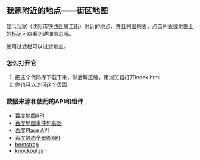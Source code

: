 ## 我家附近的地点——街区地图

显示我家（沈阳市铁西区赞工街）附近的地点，并且列出列表，点击列表或地图上的标记可以看到详细信息哦。

使用过滤栏可以过滤地点。

### 怎么打开它

1. 把这个代码库下载下来，然后解压缩，用浏览器打开index.html
2. 你也可以访问[这个页面](https://mirmarkt.github.io/neighbor/index.html)

### 数据来源和使用的API和组件

* [百度地图API](http://lbsyun.baidu.com/index.php?title=jspopular)
* [百度地图事件包装器](http://api.map.baidu.com/library/EventWrapper/1.2/src/EventWrapper.js)
* [百度Place API](http://lbsyun.baidu.com/index.php?title=webapi/guide/webservice-placeapi)
* [百度静态全景图API](http://lbsyun.baidu.com/index.php?title=viewstatic)
* [bootstrap](http://getbootstrap.com/)
* [knockout.js](http://knockoutjs.com/)
